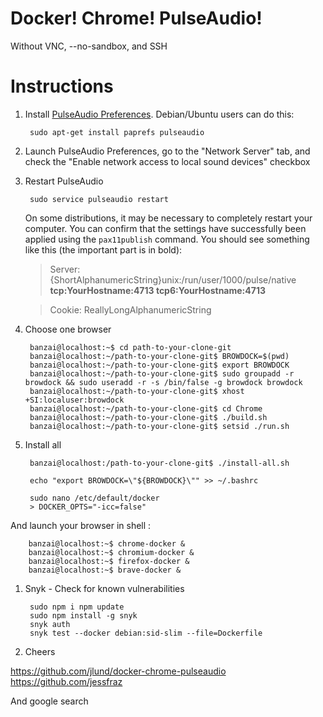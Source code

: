 Docker! Chrome! PulseAudio!
===========================

Without VNC, --no-sandbox, and SSH

Instructions
============

1. Install [PulseAudio Preferences](http://freedesktop.org/software/pulseaudio/paprefs/). Debian/Ubuntu users can do this:

        sudo apt-get install paprefs pulseaudio

1. Launch PulseAudio Preferences, go to the "Network Server" tab, and check the "Enable network access to local sound devices" checkbox

1. Restart PulseAudio

        sudo service pulseaudio restart

   On some distributions, it may be necessary to completely restart your computer. You can confirm that the settings have successfully been applied using the `pax11publish` command. You should see something like this (the important part is in bold):

   > Server: {ShortAlphanumericString}unix:/run/user/1000/pulse/native **tcp:YourHostname:4713 tcp6:YourHostname:4713**

   > Cookie: ReallyLongAlphanumericString

1. Choose one browser

        banzai@localhost:~$ cd path-to-your-clone-git
        banzai@localhost:~/path-to-your-clone-git$ BROWDOCK=$(pwd)
        banzai@localhost:~/path-to-your-clone-git$ export BROWDOCK
        banzai@localhost:~/path-to-your-clone-git$ sudo groupadd -r browdock && sudo useradd -r -s /bin/false -g browdock browdock
        banzai@localhost:~/path-to-your-clone-git$ xhost +SI:localuser:browdock
        banzai@localhost:~/path-to-your-clone-git$ cd Chrome
        banzai@localhost:~/path-to-your-clone-git$ ./build.sh
        banzai@localhost:~/path-to-your-clone-git$ setsid ./run.sh

1. Install all

        banzai@localhost:/path-to-your-clone-git$ ./install-all.sh

        echo "export BROWDOCK=\"${BROWDOCK}\"" >> ~/.bashrc

        sudo nano /etc/default/docker
        > DOCKER_OPTS="-icc=false" 

And launch your browser in shell :

        banzai@localhost:~$ chrome-docker &
        banzai@localhost:~$ chromium-docker &
        banzai@localhost:~$ firefox-docker &
        banzai@localhost:~$ brave-docker &

1. Snyk - Check for known vulnerabilities

        sudo npm i npm update
        sudo npm install -g snyk
        snyk auth
        snyk test --docker debian:sid-slim --file=Dockerfile

1. Cheers

https://github.com/jlund/docker-chrome-pulseaudio
https://github.com/jessfraz

And google search